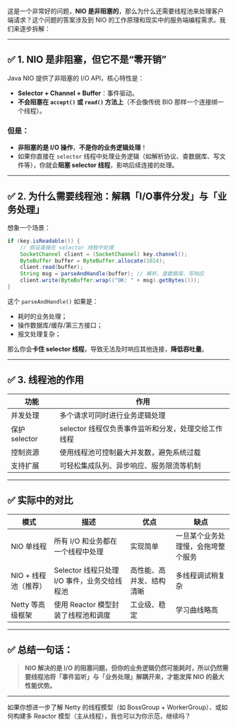 这是一个非常好的问题，**NIO 是非阻塞的**，那么为什么还需要线程池来处理客户端请求？这个问题的答案涉及到 NIO 的工作原理和现实中的服务端编程需求。我们来逐步拆解：

---

## ✅ 1. NIO 是非阻塞，但它不是“零开销”

Java NIO 提供了非阻塞的 I/O API，核心特性是：

* **Selector + Channel + Buffer**：事件驱动。
* **不会阻塞在 `accept()` 或 `read()` 方法上**（不会像传统 BIO 那样一个连接绑一个线程）。

### 但是：

* **非阻塞的是 I/O 操作**，**不是你的业务逻辑处理**！
* 如果你直接在 `selector` 线程中处理业务逻辑（如解析协议、查数据库、写文件等），你就会**阻塞 selector 线程**，影响后续连接的处理。

---

## ✅ 2. 为什么需要线程池：解耦「I/O事件分发」与「业务处理」

想象一个场景：

```java
if (key.isReadable()) {
    // 假设直接在 selector 线程中处理
    SocketChannel client = (SocketChannel) key.channel();
    ByteBuffer buffer = ByteBuffer.allocate(1024);
    client.read(buffer);
    String msg = parseAndHandle(buffer); // 解析、查数据库、写响应
    client.write(ByteBuffer.wrap(("OK: " + msg).getBytes()));
}
```

这个 `parseAndHandle()` 如果是：

* 耗时的业务处理；
* 操作数据库/缓存/第三方接口；
* 报文处理复杂；

那么你会**卡住 selector 线程**，导致无法及时响应其他连接，**降低吞吐量**。

---

## ✅ 3. 线程池的作用

| 功能          | 作用                             |
| ----------- | ------------------------------ |
| 并发处理        | 多个请求可同时进行业务逻辑处理                |
| 保护 selector | selector 线程仅负责事件监听和分发，处理交给工作线程 |
| 控制资源        | 使用线程池可控制最大并发数，避免系统过载           |
| 支持扩展        | 可轻松集成队列、异步响应、服务限流等机制           |

---

## ✅ 实际中的对比

| 模式            | 描述                            | 优点           | 缺点                |
| ------------- | ----------------------------- | ------------ | ----------------- |
| NIO 单线程       | 所有 I/O 和业务都在一个线程中处理           | 实现简单         | 一旦某个业务处理慢，会拖垮整个服务 |
| NIO + 线程池（推荐） | Selector 线程只处理 I/O 事件，业务交给线程池 | 高性能、高并发、结构清晰 | 多线程调试稍复杂          |
| Netty 等高级框架   | 使用 Reactor 模型封装了线程池和调度        | 工业级、稳定       | 学习曲线略高            |

---

## ✅ 总结一句话：

> **NIO 解决的是 I/O 的阻塞问题，但你的业务逻辑仍然可能耗时，所以仍然需要线程池将「事件监听」与「业务处理」解耦开来，才能发挥 NIO 的最大性能优势。**

---

如果你想进一步了解 Netty 的线程模型（如 BossGroup + WorkerGroup）、或如何构建多 Reactor 模型（主从线程），我也可以为你示范，继续吗？
